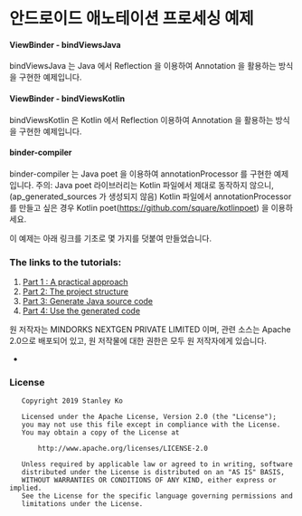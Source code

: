 # 안드로이드 애노테이션 프로세싱 예제



#### ViewBinder - bindViewsJava
bindViewsJava 는 Java 에서 Reflection 을 이용하여 Annotation 을 활용하는 방식을 구현한 예제입니다.

#### ViewBinder - bindViewsKotlin 
bindViewsKotlin 은 Kotlin 에서 Reflection 이용하여 Annotation 을 활용하는 방식을 구현한 예제입니다.

#### binder-compiler
binder-compiler 는 Java poet 을 이용하여 annotationProcessor 를 구현한 예제입니다. 
주의: Java poet 라이브러리는 Kotlin 파일에서 제대로 동작하지 않으니,(ap_generated_sources 가 생성되지 않음) 
Kotlin 파일에서 annotationProcessor 를 만들고 싶은 경우 Kotlin poet(https://github.com/square/kotlinpoet) 을 이용하세요.  


이 예제는 아래 링크를 기초로 몇 가지를 덧붙여 만들었습니다.

### The links to the tutorials:
1. [Part 1 : A practical approach](https://mindorks.com/blog/android-annotation-processing-tutorial-part-1-a-practical-approach)
2. [Part 2: The project structure](https://mindorks.com/blog/android-annotation-processing-tutorial-part-2-the-project-structure)
3. [Part 3: Generate Java source code](https://mindorks.com/blog/android-annotation-processing-tutorial-part-3-generate-java-source-code)
4. [Part 4: Use the generated code](https://mindorks.com/blog/android-annotation-processing-tutorial-part-4-use-the-generated-code)



원 저작자는 MINDORKS NEXTGEN PRIVATE LIMITED 이며, 관련 소스는 Apache 2.0으로 배포되어 있고, 원 저작물에 대한 권한은 모두 원 저작자에게 있습니다.

-

### License
```
   Copyright 2019 Stanley Ko
   
   Licensed under the Apache License, Version 2.0 (the "License");
   you may not use this file except in compliance with the License.
   You may obtain a copy of the License at
   
       http://www.apache.org/licenses/LICENSE-2.0
   
   Unless required by applicable law or agreed to in writing, software
   distributed under the License is distributed on an "AS IS" BASIS,
   WITHOUT WARRANTIES OR CONDITIONS OF ANY KIND, either express or implied.
   See the License for the specific language governing permissions and
   limitations under the License.
```
